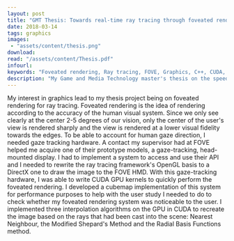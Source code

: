 ```yaml
---
layout: post
title: "GMT Thesis: Towards real-time ray tracing through foveated rendering"
date: 2018-03-14
tags: graphics
images:
 - "assets/content/thesis.png"
download:
read: "/assets/content/Thesis.pdf"
infourl:
keywords: "Foveated rendering, Ray tracing, FOVE, Graphics, C++, CUDA, Direct3D11, User study"
description: "My Game and Media Technology master's thesis on the speedup gained from foveated rendering for ray tracing"
---
```


My interest in graphics lead to my thesis project being on foveated rendering for ray tracing. Foveated rendering is the idea of rendering according to the accuracy of the human visual system. Since we only see clearly at the center 2-5 degrees of our vision, only the center of the user's view is rendered sharply and the view is rendered at a lower visual fidelity towards the edges.
To be able to account for human gaze direction, I needed gaze tracking hardware. A contact my supervisor had at FOVE helped me acquire one of their prototype models, a gaze-tracking, head-mounted display. I had to implement a system to access and use their API and I needed to rewrite the ray tracing framework's OpenGL basis to a DirectX one to draw the image to the FOVE HMD.
With this gaze-tracking hardware, I was able to write CUDA GPU kernels to quickly perform the foveated rendering. I developed a cubemap implementation of this system for performance purposes to help with the user study I needed to do to check whether my foveated rendering system was noticeable to the user.
I implemented three interpolation algorithms on the GPU in CUDA to recreate the image based on the rays that had been cast into the scene: Nearest Neighbour, the Modified Shepard's Method and the Radial Basis Functions method.